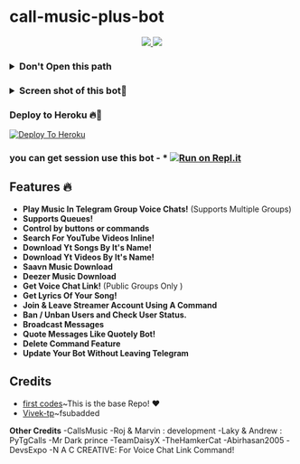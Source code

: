 <h1> call-music-plus-bot </h1>

<p align="center">
  <a href="https://github.com/youtubeslgeekshow/call-music-plus-bot/stargazers">
    <img src="https://img.shields.io/github/stars/youtubeslgeekshow/call-music-plus-bot?style=social">

  </a>
  
  <a href="https://github.com/youtubeslgeekshow/call-music-plus-bot/fork">
    <img src="https://img.shields.io/github/forks/youtubeslgeekshow/call-music-plus-bot?label=Fork&style=social">

  </a>  
</p>

<h3><details>
  <summary><b>Don't Open this path </b></summary>
  <p><a href="https://www.youtube.com/channel/UCvYfJcTr8RY72dIapzMqFQA" title="How to create Bot useing python ">How to create Bot useing python</a>
 </details></h3>
 
 <h3><details>
  <summary><b> Screen shot of this bot📸  </b></summary>
  <p align="left"><a href="https://t.me/szrosebot"><img src="https://telegra.ph/file/881f252144f5708ace52b.jpg" width="200"></a></p>
 </details></h3>
 
 

### Deploy to Heroku 🔥🕺 

[![Deploy To Heroku](https://www.herokucdn.com/deploy/button.svg)](https://heroku.com/deploy?template=https://github.com/amanrajput2001/call-music-plus-bot)

### you can get session use this bot - * [![Run on Repl.it](https://replit.com/badge/github/TeamUltroid/Ultroid)](https://replit.com/@vcsession/VCPlayBot?v=1)

## Features 🔥️

- **Play Music In Telegram Group Voice Chats!** (Supports Multiple Groups)
- **Supports Queues!**
- **Control by buttons or commands**
- **Search For YouTube Videos Inline!**
- **Download Yt Songs By It's Name!**
- **Download Yt Videos By It's Name!**
- **Saavn Music Download**
- **Deezer Music Download**
- **Get Voice Chat Link!** (Public Groups Only )
- **Get Lyrics Of Your Song!**
- **Join & Leave Streamer Account Using A Command**
- **Ban / Unban Users and Check User Status.**
- **Broadcast Messages**
- **Quote Messages Like Quotely Bot!**
- **Delete Command Feature**
- **Update Your Bot Without Leaving Telegram**

##  **Credits**
- [first codes](https://github.com/Itz-fork/Callsmusic-Plus)~This is the base Repo! ❤️
- [Vivek-tp](https://github.com/vivek-tp)~fsubadded


**Other Credits**
-CallsMusic
-Roj & Marvin : development
-Laky & Andrew : PyTgCalls
-Mr Dark prince
-TeamDaisyX
-TheHamkerCat
-Abirhasan2005
-DevsExpo
-N A C CREATIVE: For Voice Chat Link Command!
